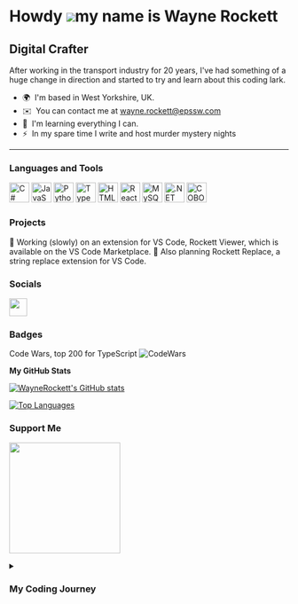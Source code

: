 Howdy ![](https://user-images.githubusercontent.com/18350557/176309783-0785949b-9127-417c-8b55-ab5a4333674e.gif)my name is Wayne Rockett
=====================================================================================================================================

Digital Crafter
---------

After working in the transport industry for 20 years, I've had something of a huge change in direction and started to try and learn about this coding lark.

* 🌍  I'm based in West Yorkshire, UK.
* ✉️  You can contact me at [wayne.rockett@epssw.com](mailto:wayne.rockett@epssw.com)
* 🧠  I'm learning everything I can.
* ⚡  In my spare time I write and host murder mystery nights

---

### Languages and Tools


<p align="left">
<a href="https://docs.microsoft.com/en-us/dotnet/csharp/" target="_blank" rel="noreferrer"><img src="https://raw.githubusercontent.com/danielcranney/readme-generator/main/public/icons/skills/csharp-colored.svg" width="36" height="36" alt="C#" /></a>
<a href="https://developer.mozilla.org/en-US/docs/Web/JavaScript" target="_blank" rel="noreferrer"><img src="https://raw.githubusercontent.com/danielcranney/readme-generator/main/public/icons/skills/javascript-colored.svg" width="36" height="36" alt="JavaScript" /></a>
<a href="https://www.python.org/" target="_blank" rel="noreferrer"><img src="https://raw.githubusercontent.com/danielcranney/readme-generator/main/public/icons/skills/python-colored.svg" width="36" height="36" alt="Python" /></a>
<a href="https://www.typescriptlang.org/" target="_blank" rel="noreferrer"><img src="https://raw.githubusercontent.com/danielcranney/readme-generator/main/public/icons/skills/typescript-colored.svg" width="36" height="36" alt="TypeScript" /></a>
<a href="https://developer.mozilla.org/en-US/docs/Glossary/HTML5" target="_blank" rel="noreferrer"><img src="https://raw.githubusercontent.com/danielcranney/readme-generator/main/public/icons/skills/html5-colored.svg" width="36" height="36" alt="HTML5" /></a>
<a href="https://reactjs.org/" target="_blank" rel="noreferrer"><img src="https://raw.githubusercontent.com/danielcranney/readme-generator/main/public/icons/skills/react-colored.svg" width="36" height="36" alt="React" /></a>
<a href="https://www.mysql.com/" target="_blank" rel="noreferrer"><img src="https://raw.githubusercontent.com/danielcranney/readme-generator/main/public/icons/skills/mysql-colored.svg" width="36" height="36" alt="MySQL" /></a>
<a href="https://dotnet.microsoft.com/en-us/" target="_blank" rel="noreferrer"><img src="https://raw.githubusercontent.com/danielcranney/readme-generator/main/public/icons/skills/dot-net-colored.svg" width="36" height="36" alt=".NET" /></a>
<img src="https://www.krescentglobal.com/images/iphone/cobol-1.png" width="36" height="36" alt="COBOL" />
</p>

### Projects
🚧 Working (slowly) on an extension for VS Code, Rockett Viewer, which is available on the VS Code Marketplace.
🚧 Also planning Rockett Replace, a string replace extension for VS Code.


### Socials

<p align="left"> <a href="https://www.github.com/WayneRockett" target="_blank" rel="noreferrer"><img src="https://raw.githubusercontent.com/danielcranney/readme-generator/main/public/icons/socials/github.svg" width="32" height="32" /></a></p>

### Badges

Code Wars, top 200 for TypeScript
<img src="https://www.codewars.com/users/WayneRockett/badges/micro" alt="CodeWars"/>

<b>My GitHub Stats</b>

<a href="http://www.github.com/WayneRockett"><img src="https://github-readme-stats.vercel.app/api?username=WayneRockett&show_icons=true&hide=&count_private=true&title_color=0891b2&text_color=ffffff&icon_color=0891b2&bg_color=1c1917&hide_border=true&show_icons=true" alt="WayneRockett's GitHub stats" /></a>

<a href="https://github.com/WayneRockett" align="left"><img src="https://github-readme-stats.vercel.app/api/top-langs/?username=WayneRockett&langs_count=10&title_color=0891b2&text_color=ffffff&icon_color=0891b2&bg_color=1c1917&hide_border=true&locale=en&custom_title=Top%20%Languages" alt="Top Languages" /></a>

### Support Me

<a href="https://www.buymeacoffee.com/countdisoQ"><img src="https://cdn.buymeacoffee.com/buttons/v2/default-yellow.png" width="200" /></a>

<details>
 <summary><h3>My Coding Journey</h3></summary>
   I'm one of the generation of bedroom coders from the ZX Spectrum days, but was always unsure if it was something I wanted to do as a career.  So as a student I split my studies between computers, business and educational (I was always getting pushed towards being a teacher).  At the end of my first year as a student, I did a presentation to prospective students on how computers could be used in the transport industry.  A few years later, I was working in the transport industry.  Coding hadn't quite disappeared form my life, although I eventually didn't own a computer myself, I would still code at work to make life easier for myself and sometimes my co-workers.  Upon leaving the transport industry I jumped around a few jobs usually helping people improve how their office ran by writing small scripts or apps, until I was offered the chance to have a go at rolling back the years and becoming a developer.


